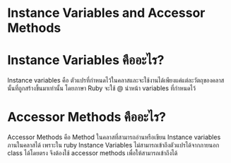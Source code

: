 # Instance Variables and Accessor Methods
# Instance Variables คืออะไร?
  Instance variables คือ ตัวแปรที่กำหนดไว้ในคลาสและจะใช้งานได้เพียงแค่แต่ละวัตถุของคลาสนั้นที่ถูกสร้างขึ้นมาเท่านั้น โดยภาษา Ruby จะใช้ @ นำหน้า variables ที่กำหนดไว้

# Accessor Methods คืออะไร?
  Accessor Methods คือ Method ในคลาสที่สามารถอ่านหรือเขียน Instance variables ภานในคลาสได้ เพราะใน ruby Instance Variables ไม่สามารถเข้าถึงตัวแปรได้จากภายนอก class ได้โดยตรง จึงต้องใช้ accessor methods เพื่อให้สามารถเข้าถึงได้
